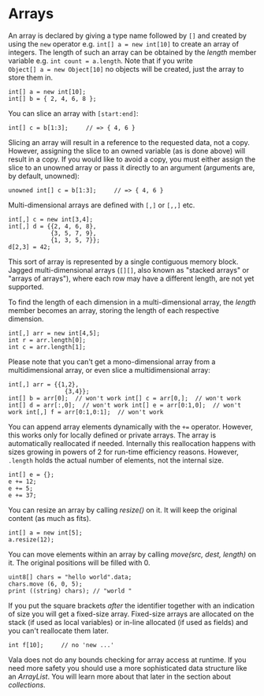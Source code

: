 # Arrays

An array is declared by giving a type name followed by `[]` and created by using the `new` operator e.g. `int[] a = new int[10]` to create an array of integers. The length of such an array can be obtained by the *length* member variable e.g. `int count = a.length`. Note that if you write `Object[] a = new Object[10]` no objects will be created, just the array to store them in. 

```vala
int[] a = new int[10];
int[] b = { 2, 4, 6, 8 };
```
You can slice an array with `[start:end]`: 
```vala
int[] c = b[1:3];     // => { 4, 6 }
```
Slicing an array will result in a reference to the requested data, not a copy. However, assigning the slice to an owned variable (as is done above) will result in a copy. If you would like to avoid a copy, you must either assign the slice to an unowned array or pass it directly to an argument (arguments are, by default, unowned): 

```vala
unowned int[] c = b[1:3];     // => { 4, 6 }
```
Multi-dimensional arrays are defined with `[,]` or `[,,]` etc. 

```vala
int[,] c = new int[3,4];
int[,] d = {{2, 4, 6, 8},
            {3, 5, 7, 9},
            {1, 3, 5, 7}};
d[2,3] = 42;
```

This sort of array is represented by a single contiguous memory block. Jagged multi-dimensional arrays (`[][]`, also known as "stacked arrays" or "arrays of arrays"), where each row may have a different length, are not yet supported. 

To find the length of each dimension in a multi-dimensional array, the *length* member becomes an array, storing the length of each respective dimension.

```vala
int[,] arr = new int[4,5];
int r = arr.length[0];
int c = arr.length[1];
```
Please note that you can't get a mono-dimensional array from a multidimensional array, or even slice a multidimensional array: 

```vala
int[,] arr = {{1,2},
                {3,4}};
int[] b = arr[0];  // won't work int[] c = arr[0,];  // won't work int[] d = arr[:,0];  // won't work int[] e = arr[0:1,0];  // won't work int[,] f = arr[0:1,0:1];  // won't work
```

You can append array elements dynamically with the `+=` operator. However, this works only for locally defined or private arrays. The array is automatically reallocated if needed. Internally this reallocation happens with sizes growing in powers of 2 for run-time efficiency reasons. However, `.length` holds the actual number of elements, not the internal size. 

```vala
int[] e = {};
e += 12;
e += 5;
e += 37;
```

You can resize an array by calling *resize()* on it. It will keep the original content (as much as fits). 

```vala
int[] a = new int[5];
a.resize(12);
```
You can move elements within an array by calling *move(src, dest, length)* on it. The original positions will be filled with 0. 

```vala
uint8[] chars = "hello world".data;
chars.move (6, 0, 5);
print ((string) chars); // "world "
```

If you put the square brackets *after* the identifier together with an indication of size you will get a fixed-size array. Fixed-size arrays are allocated on the stack (if used as local variables) or in-line allocated (if used as fields) and you can't reallocate them later. 

```vala
int f[10];     // no 'new ...'
```
Vala does not do any bounds checking for array access at runtime. If you need more safety you should use a more sophisticated data structure like an *ArrayList*. You will learn more about that later in the section about *collections*. 